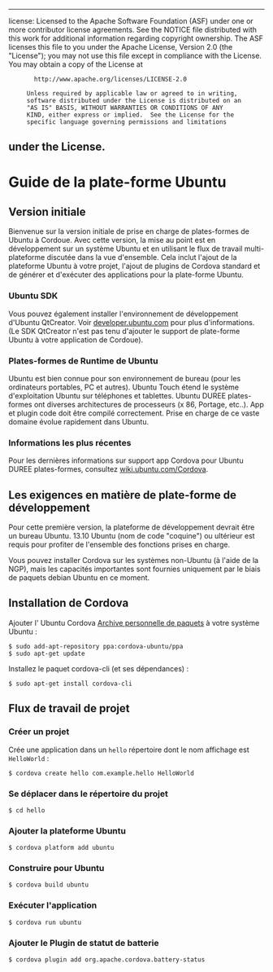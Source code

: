 * * *

license: Licensed to the Apache Software Foundation (ASF) under one or more contributor license agreements. See the NOTICE file distributed with this work for additional information regarding copyright ownership. The ASF licenses this file to you under the Apache License, Version 2.0 (the "License"); you may not use this file except in compliance with the License. You may obtain a copy of the License at

           http://www.apache.org/licenses/LICENSE-2.0
    
         Unless required by applicable law or agreed to in writing,
         software distributed under the License is distributed on an
         "AS IS" BASIS, WITHOUT WARRANTIES OR CONDITIONS OF ANY
         KIND, either express or implied.  See the License for the
         specific language governing permissions and limitations
    

## under the License.

# Guide de la plate-forme Ubuntu

## Version initiale

Bienvenue sur la version initiale de prise en charge de plates-formes de Ubuntu à Cordoue. Avec cette version, la mise au point est en développement sur un système Ubuntu et en utilisant le flux de travail multi-plateforme discutée dans la vue d'ensemble. Cela inclut l'ajout de la plateforme Ubuntu à votre projet, l'ajout de plugins de Cordova standard et de générer et d'exécuter des applications pour la plate-forme Ubuntu.

### Ubuntu SDK

Vous pouvez également installer l'environnement de développement d'Ubuntu QtCreator. Voir [developer.ubuntu.com][1] pour plus d'informations. (Le SDK QtCreator n'est pas tenu d'ajouter le support de plate-forme Ubuntu à votre application de Cordoue).

 [1]: http://developer.ubuntu.com

### Plates-formes de Runtime de Ubuntu

Ubuntu est bien connue pour son environnement de bureau (pour les ordinateurs portables, PC et autres). Ubuntu Touch étend le système d'exploitation Ubuntu sur téléphones et tablettes. Ubuntu DUREE plates-formes ont diverses architectures de processeurs (x 86, Portage, etc..). App et plugin code doit être compilé correctement. Prise en charge de ce vaste domaine évolue rapidement dans Ubuntu.

### Informations les plus récentes

Pour les dernières informations sur support app Cordova pour Ubuntu DUREE plates-formes, consultez [wiki.ubuntu.com/Cordova][2].

 [2]: http://wiki.ubuntu.com/Cordova

## Les exigences en matière de plate-forme de développement

Pour cette première version, la plateforme de développement devrait être un bureau Ubuntu. 13.10 Ubuntu (nom de code "coquine") ou ultérieur est requis pour profiter de l'ensemble des fonctions prises en charge.

Vous pouvez installer Cordova sur les systèmes non-Ubuntu (à l'aide de la NGP), mais les capacités importantes sont fournies uniquement par le biais de paquets debian Ubuntu en ce moment.

## Installation de Cordova

Ajouter l' Ubuntu Cordova [Archive personnelle de paquets][3] à votre système Ubuntu :

 [3]: https://launchpad.net/~cordova-ubuntu/+archive/ppa

    $ sudo add-apt-repository ppa:cordova-ubuntu/ppa
    $ sudo apt-get update
    

Installez le paquet cordova-cli (et ses dépendances) :

    $ sudo apt-get install cordova-cli
    

## Flux de travail de projet

### Créer un projet

Crée une application dans un `hello` répertoire dont le nom affichage est `HelloWorld` :

    $ cordova create hello com.example.hello HelloWorld
    

### Se déplacer dans le répertoire du projet

    $ cd hello
    

### Ajouter la plateforme Ubuntu

    $ cordova platform add ubuntu
    

### Construire pour Ubuntu

    $ cordova build ubuntu
    

### Exécuter l'application

    $ cordova run ubuntu
    

### Ajouter le Plugin de statut de batterie

    $ cordova plugin add org.apache.cordova.battery-status